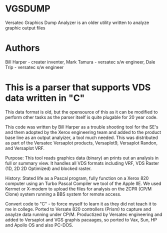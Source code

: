 # VGSDUMP
Versatec Graphics Dump Analyzer is an older utility written to analyze graphic output files
# Authors
Bill Harper - creater inventer, Mark Tamura - versatec s/w engineer, Dale Trip - versatec s/w engineer
# This is a parser that supports VDS data written in "C"
This data format is old, but the opensource of this as it can be modified to perform other tasks
as the parser itself is quite plugable for 20 year code.

This code was written by Bill Harper as a trouble shooting tool for the SE's and them adopted by the Xerox
engineering team and added to the product base line as an output analyizer, a tool much needed.  This was distributed as part of the Versatec Versaplot products, Versaplot9, Versaplot Randon, and Versaplot VRF. 

Purpose:
This tool reads graphics data (binary) an prints out an analysis in full or summary view.  It handles all VDS formats including VRF, VDS Raster (1D, 2D 2D Optimized) and blocked raster.

History:
Stated life as a Pascal program, fully function on a Xerox 820 computer using an Turbo Pascal Compiler we tool of the Apple IIE.  We used Kermet or X-modem to upload the files for analysis on the ZCPR (CP/M Clone) system running a BBS system for remote access.

Convert code to "C" - to force myself to learn it as they did not teach it to me in college.
Ported to Versate 820 controllers (Prism) to capture and anaylze data running under CP/M. 
Productized by Versatec engineering and added to Versaplot and VGS graphis pacaages, so ported to Vax, Sun, HP and Apollo OS and also PC-DOS. 
